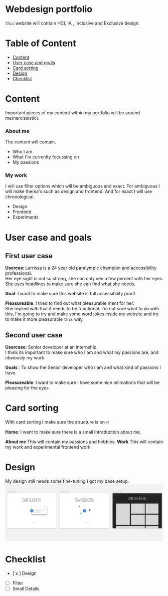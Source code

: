 # Webdesign portfolio
`this` website will contain HCI, IA , Inclusive and Exclusive design.

# Table of Content
- [Content](#content)
- [User case and goals](#user-case-and-goals)
- [Card sorting](#card-sorting)
- [Design](#design)
- [Checklist](#checklist)


# Content
Important pieces of my content within my portfolio will be around me(narcissistic).

### About me
The content will contain.
- Who I am
- What I'm currenlty focussing on
- My passions

### My work
I will use filter options which will be ambiguous and exact. For ambiguous I will make thema's such as design and frontend. And for exact I will use chronological.

- Design
- Frontend
- Experiments

# User case and goals
## First user case
**Usercas**: Larrissa is a 24 year old paralympic champion and accessibility professional.  
Her eye sight is not so strong, she can only see a few percent with her eyes.  
She uses headlines to make sure she can find what she needs.

**Goal**: I want to make sure this website is full accessibility proof.

**Pleasureable**: I tried to find out what pleasurable ment for her.  
She replied with that it needs to be functional. I'm not sure  what to do with this, I'm going to try and make some  word jokes inside my website and try to make it more pleasurable `this` way.

## Second user case
**Usercase**: Senior developer at an internship.  
I think its important to make sure who I am and what my  passions are, and obviously my work.

**Goals** : To show the Senior developer who I am and what kind of passions I have.

**Pleasureable**: I want to make sure I have some nice animations that will be pleasing for the eyes

# Card sorting
With card sorting I make sure the structure is on :fire:

**Home**:
I want to make sure there is a small introduction about me.

**About me** This will contain my passions and hobbies.
**Work** This will contain my work and experimental frontend work.

# Design
My design still needs some fine-tuning
I got my base setup.
![design](design.png)

# Checklist
- [ x ] Design
- [ ] Filter
- [ ] Small Details
